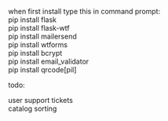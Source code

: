when first install type this in command prompt:  
pip install flask  
pip install flask-wtf  
pip install mailersend  
pip install wtforms  
pip install bcrypt  
pip install email_validator  
pip install qrcode[pil]  





todo:  

user support tickets  
catalog sorting  


